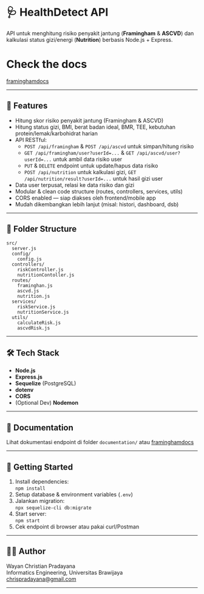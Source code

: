 # 🩺 HealthDetect API

API untuk menghitung risiko penyakit jantung (**Framingham** & **ASCVD**) dan kalkulasi status gizi/energi (**Nutrition**) berbasis Node.js + Express.

# Check the docs

[framinghamdocs](https://framinghamdocs.netlify.app/)

---

## 🚀 Features

- Hitung skor risiko penyakit jantung (Framingham & ASCVD)
- Hitung status gizi, BMI, berat badan ideal, BMR, TEE, kebutuhan protein/lemak/karbohidrat harian
- API RESTful:
  - `POST /api/framingham` & `POST /api/ascvd` untuk simpan/hitung risiko
  - `GET /api/framingham/user?userId=...` & `GET /api/ascvd/user?userId=...` untuk ambil data risiko user
  - `PUT` & `DELETE` endpoint untuk update/hapus data risiko
  - `POST /api/nutrition` untuk kalkulasi gizi, `GET /api/nutrition/result?userId=...` untuk hasil gizi user
- Data user terpusat, relasi ke data risiko dan gizi
- Modular & clean code structure (routes, controllers, services, utils)
- CORS enabled — siap diakses oleh frontend/mobile app
- Mudah dikembangkan lebih lanjut (misal: histori, dashboard, dsb)

---

## 📂 Folder Structure

```
src/
  server.js
  config/
    config.js
  controllers/
    riskController.js
    nutritionContoller.js
  routes/
    framinghan.js
    ascvd.js
    nutrition.js
  services/
    riskService.js
    nutritionService.js
  utils/
    calculateRisk.js
    ascvdRisk.js
```

---

## 🛠 Tech Stack

- **Node.js**
- **Express.js**
- **Sequelize** (PostgreSQL)
- **dotenv**
- **CORS**
- (Optional Dev) **Nodemon**

---

## 📖 Documentation

Lihat dokumentasi endpoint di folder `documentation/` atau [framinghamdocs](https://framinghamdocs.netlify.app/)

---

## 🏁 Getting Started

1. Install dependencies:  
   `npm install`
2. Setup database & environment variables (`.env`)
3. Jalankan migration:  
   `npx sequelize-cli db:migrate`
4. Start server:  
   `npm start`
5. Cek endpoint di browser atau pakai curl/Postman

---

## 👨‍💻 Author

Wayan Christian Pradayana  
Informatics Engineering, Universitas Brawijaya  
[chrispradayana@gmail.com](mailto:chrispradayana@gmail.com)

---
